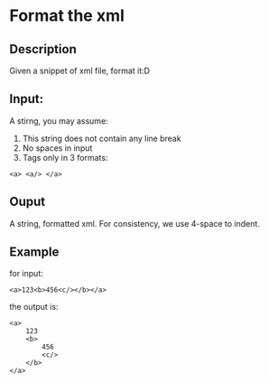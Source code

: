 # Format the xml

## Description
Given a snippet of xml file, format it:D

## Input:
A stirng, you may assume:
1. This string does not contain any line break
2. No spaces in input
3. Tags only in 3 formats:
```
<a> <a/> </a>
```

## Ouput
A string, formatted xml. For consistency, we use 4-space to indent.

## Example
for input:
```
<a>123<b>456<c/></b></a>
```
the output is:
```
<a>
    123
    <b>
        456
        <c/>
    </b>
</a>
```
